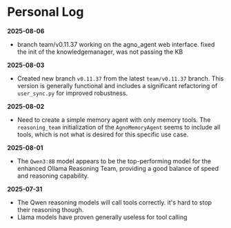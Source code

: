 # Personal Log

**2025-08-06**

- branch team/v0.11.37 working on the agno_agent web interface. fixed the init of the knowledgemanager, was not passing the KB

**2025-08-03**

- Created new branch `v0.11.37` from the latest `team/v0.11.37` branch. This version is generally functional and includes a significant refactoring of `user_sync.py` for improved robustness.

**2025-08-02**

- Need to create a simple memory agent with only memory tools. The `reasoning_team` initialization of the `AgnoMemoryAgent` seems to include all tools, which is not what is desired for this specific use case.

**2025-08-01**

- The `Qwen3:8B` model appears to be the top-performing model for the enhanced Ollama Reasoning Team, providing a good balance of speed and reasoning capability.

**2025-07-31**

- The Qwen reasoning models will call tools correctly. it's hard to stop their reasoning though. 
- Llama models have proven generally useless for tool calling
